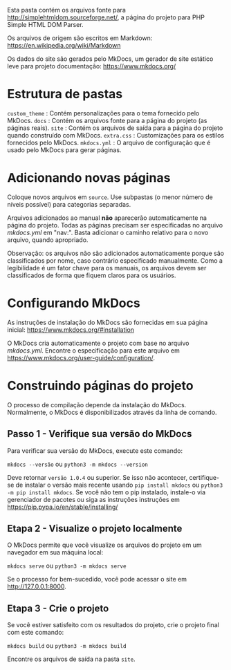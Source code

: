Esta pasta contém os arquivos fonte para http://simplehtmldom.sourceforge.net/,
a página do projeto para PHP Simple HTML DOM Parser.

Os arquivos de origem são escritos em Markdown: https://en.wikipedia.org/wiki/Markdown

Os dados do site são gerados pelo MkDocs, um gerador de site estático leve para projeto
documentação: https://www.mkdocs.org/

# Estrutura de pastas

`custom_theme` : Contém personalizações para o tema fornecido pelo MkDocs.
`docs` : Contém os arquivos fonte para a página do projeto (as páginas reais).
`site` : Contém os arquivos de saída para a página do projeto quando construído com MkDocs.
`extra.css` : Customizações para os estilos fornecidos pelo MkDocs.
`mkdocs.yml` : O arquivo de configuração que é usado pelo MkDocs para gerar páginas.

# Adicionando novas páginas

Coloque novos arquivos em `source`. Use subpastas (o menor número de níveis possível) para
categorias separadas.

Arquivos adicionados ao manual **não** aparecerão automaticamente na página do projeto.
Todas as páginas precisam ser especificadas no arquivo _mkdocs.yml_ em "nav:". Basta adicionar
o caminho relativo para o novo arquivo, quando apropriado.

Observação: os arquivos não são adicionados automaticamente porque são classificados por nome, caso contrário
especificado manualmente. Como a legibilidade é um fator chave para os manuais, os arquivos devem
ser classificados de forma que fiquem claros para os usuários.

# Configurando MkDocs

As instruções de instalação do MkDocs são fornecidas em sua página inicial:
https://www.mkdocs.org/#installation

O MkDocs cria automaticamente o projeto com base no arquivo _mkdocs.yml_. Encontre o
especificação para este arquivo em https://www.mkdocs.org/user-guide/configuration/.

# Construindo páginas do projeto

O processo de compilação depende da instalação do MkDocs. Normalmente, o MkDocs é
disponibilizados através da linha de comando.

## Passo 1 - Verifique sua versão do MkDocs

Para verificar sua versão do MkDocs, execute este comando:

`mkdocs --versão` ou
`python3 -m mkdocs --version`

Deve retornar `versão 1.0.4` ou superior. Se isso não acontecer, certifique-se de instalar o
versão mais recente usando `pip install mkdocs` ou `python3 -m pip install mkdocs`. Se
você não tem o pip instalado, instale-o via gerenciador de pacotes ou siga as instruções
instruções em https://pip.pypa.io/en/stable/installing/

## Etapa 2 - Visualize o projeto localmente

O MkDocs permite que você visualize os arquivos do projeto em um navegador em sua máquina local:

`mkdocs serve` ou
`python3 -m mkdocs serve`

Se o processo for bem-sucedido, você pode acessar o site em http://127.0.0.1:8000.

## Etapa 3 - Crie o projeto

Se você estiver satisfeito com os resultados do projeto, crie o projeto final
com este comando:

`mkdocs build` ou
`python3 -m mkdocs build`

Encontre os arquivos de saída na pasta `site`.